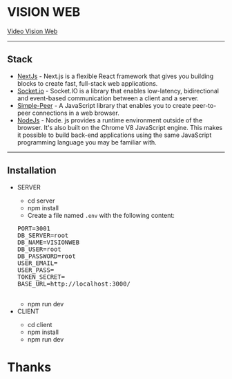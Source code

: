 
  <h1>VISION WEB</h1>

  <a href="https://youtu.be/PicAjEIeEo0?si=lc0vxQfPyHf_DZ83">Video Vision Web</a>

  <hr/>
  <h2>Stack</h2>

  <ul>
    <li>
      <a href="https://nextjs.org/">NextJs</a> - Next.js is a flexible React framework that gives you building blocks to create fast, full-stack web applications.
    </li>
    <li>
      <a href="https://socket.io/">Socket.io</a> - Socket.IO is a library that enables low-latency, bidirectional and event-based communication between a client and a server.
    </li>
    <li>
      <a href="https://github.com/feross/simple-peer">Simple-Peer</a> - A JavaScript library that enables you to create peer-to-peer connections in a web browser.
    </li>
    <li>
      <a href="https://nodejs.org/en">NodeJs</a> - Node. js provides a runtime environment outside of the browser. It's also built on the Chrome V8 JavaScript engine. This makes it possible to build back-end applications using the same JavaScript         programming language you may be familiar with.
    </li>
  </ul>

  <hr/>

  <h2>Installation</h2>

  <ul>
    <li>SERVER</li>
    <ul>
      <li>cd server</li>
      <li>npm install</li>
      <li>Create a file named <code>.env</code> with the following content:</li>
    </ul>
    <pre>
PORT=3001
DB_SERVER=root
DB_NAME=VISIONWEB
DB_USER=root
DB_PASSWORD=root
USER_EMAIL=
USER_PASS=
TOKEN_SECRET=
BASE_URL=http://localhost:3000/
    </pre>
    <ul>
      <li>npm run dev</li>
    </ul>
    <li>CLIENT</li>
    <ul>
      <li>cd client</li>
      <li>npm install</li>
      <li>npm run dev</li>
    </ul>
  </ul>

  <h1>Thanks</h1>

